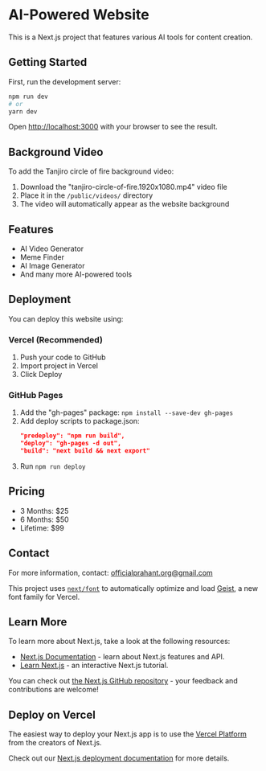 # AI-Powered Website

This is a Next.js project that features various AI tools for content creation.

## Getting Started

First, run the development server:

```bash
npm run dev
# or
yarn dev
```

Open [http://localhost:3000](http://localhost:3000) with your browser to see the result.

## Background Video

To add the Tanjiro circle of fire background video:

1. Download the "tanjiro-circle-of-fire.1920x1080.mp4" video file
2. Place it in the `/public/videos/` directory
3. The video will automatically appear as the website background

## Features

- AI Video Generator
- Meme Finder
- AI Image Generator
- And many more AI-powered tools

## Deployment

You can deploy this website using:

### Vercel (Recommended)
1. Push your code to GitHub
2. Import project in Vercel
3. Click Deploy

### GitHub Pages
1. Add the "gh-pages" package: `npm install --save-dev gh-pages`
2. Add deploy scripts to package.json:
   ```json
   "predeploy": "npm run build",
   "deploy": "gh-pages -d out",
   "build": "next build && next export"
   ```
3. Run `npm run deploy`

## Pricing

- 3 Months: $25
- 6 Months: $50
- Lifetime: $99

## Contact

For more information, contact: officialprahant.org@gmail.com

This project uses [`next/font`](https://nextjs.org/docs/app/building-your-application/optimizing/fonts) to automatically optimize and load [Geist](https://vercel.com/font), a new font family for Vercel.

## Learn More

To learn more about Next.js, take a look at the following resources:

- [Next.js Documentation](https://nextjs.org/docs) - learn about Next.js features and API.
- [Learn Next.js](https://nextjs.org/learn) - an interactive Next.js tutorial.

You can check out [the Next.js GitHub repository](https://github.com/vercel/next.js) - your feedback and contributions are welcome!

## Deploy on Vercel

The easiest way to deploy your Next.js app is to use the [Vercel Platform](https://vercel.com/new?utm_medium=default-template&filter=next.js&utm_source=create-next-app&utm_campaign=create-next-app-readme) from the creators of Next.js.

Check out our [Next.js deployment documentation](https://nextjs.org/docs/app/building-your-application/deploying) for more details.
